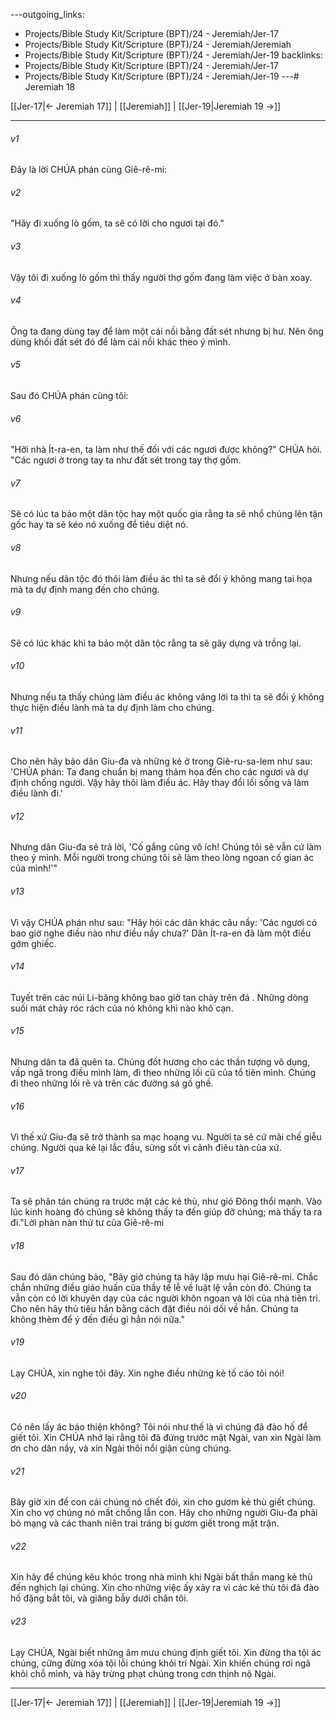 ---outgoing_links:
  - Projects/Bible Study Kit/Scripture (BPT)/24 - Jeremiah/Jer-17
  - Projects/Bible Study Kit/Scripture (BPT)/24 - Jeremiah/Jeremiah
  - Projects/Bible Study Kit/Scripture (BPT)/24 - Jeremiah/Jer-19
backlinks:
  - Projects/Bible Study Kit/Scripture (BPT)/24 - Jeremiah/Jer-17
  - Projects/Bible Study Kit/Scripture (BPT)/24 - Jeremiah/Jer-19
---# Jeremiah 18

[[Jer-17|← Jeremiah 17]] | [[Jeremiah]] | [[Jer-19|Jeremiah 19 →]]
***



###### v1 
Đây là lời CHÚA phán cùng Giê-rê-mi: 

###### v2 
"Hãy đi xuống lò gốm, ta sẽ có lời cho ngươi tại đó." 

###### v3 
Vậy tôi đi xuống lò gốm thì thấy người thợ gốm đang làm việc ở bàn xoay. 

###### v4 
Ông ta đang dùng tay để làm một cái nồi bằng đất sét nhưng bị hư. Nên ông dùng khối đất sét đó để làm cái nồi khác theo ý mình. 

###### v5 
Sau đó CHÚA phán cùng tôi: 

###### v6 
"Hỡi nhà Ít-ra-en, ta làm như thế đối với các ngươi được không?" CHÚA hỏi. "Các ngươi ở trong tay ta như đất sét trong tay thợ gốm. 

###### v7 
Sẽ có lúc ta bảo một dân tộc hay một quốc gia rằng ta sẽ nhổ chúng lên tận gốc hay ta sẽ kéo nó xuống để tiêu diệt nó. 

###### v8 
Nhưng nếu dân tộc đó thôi làm điều ác thì ta sẽ đổi ý không mang tai họa mà ta dự định mang đến cho chúng. 

###### v9 
Sẽ có lúc khác khi ta bảo một dân tộc rằng ta sẽ gây dựng và trồng lại. 

###### v10 
Nhưng nếu ta thấy chúng làm điều ác không vâng lời ta thì ta sẽ đổi ý không thực hiện điều lành mà ta dự định làm cho chúng. 

###### v11 
Cho nên hãy bảo dân Giu-đa và những kẻ ở trong Giê-ru-sa-lem như sau: 'CHÚA phán: Ta đang chuẩn bị mang thảm họa đến cho các ngươi và dự định chống ngươi. Vậy hãy thôi làm điều ác. Hãy thay đổi lối sống và làm điều lành đi.' 

###### v12 
Nhưng dân Giu-đa sẽ trả lời, 'Cố gắng cũng vô ích! Chúng tôi sẽ vẫn cứ làm theo ý mình. Mỗi người trong chúng tôi sẽ làm theo lòng ngoan cố gian ác của mình!'" 

###### v13 
Vì vậy CHÚA phán như sau: "Hãy hỏi các dân khác câu nầy: 'Các ngươi có bao giờ nghe điều nào như điều nầy chưa?' Dân Ít-ra-en đã làm một điều gớm ghiếc. 

###### v14 
Tuyết trên các núi Li-băng không bao giờ tan chảy trên đá . Những dòng suối mát chảy róc rách của nó không khi nào khô cạn. 

###### v15 
Nhưng dân ta đã quên ta. Chúng đốt hương cho các thần tượng vô dụng, vấp ngã trong điều mình làm, đi theo những lối cũ của tổ tiên mình. Chúng đi theo những lối rẽ và trên các đường sá gồ ghề. 

###### v16 
Vì thế xứ Giu-đa sẽ trở thành sa mạc hoang vu. Người ta sẽ cứ mãi chế giễu chúng. Người qua kẻ lại lắc đầu, sửng sốt vì cảnh điêu tàn của xứ. 

###### v17 
Ta sẽ phân tán chúng ra trước mặt các kẻ thù, như gió Đông thổi mạnh. Vào lúc kinh hoàng đó chúng sẽ không thấy ta đến giúp đỡ chúng; mà thấy ta ra đi."Lời phàn nàn thứ tư của Giê-rê-mi 

###### v18 
Sau đó dân chúng bảo, "Bây giờ chúng ta hãy lập mưu hại Giê-rê-mi. Chắc chắn những điều giáo huấn của thầy tế lễ về luật lệ vẫn còn đó. Chúng ta vẫn còn có lời khuyên dạy của các người khôn ngoan và lời của nhà tiên tri. Cho nên hãy thủ tiêu hắn bằng cách đặt điều nói dối về hắn. Chúng ta không thèm để ý đến điều gì hắn nói nữa." 

###### v19 
Lạy CHÚA, xin nghe tôi đây. Xin nghe điều những kẻ tố cáo tôi nói! 

###### v20 
Có nên lấy ác báo thiện không? Tôi nói như thế là vì chúng đã đào hố để giết tôi. Xin CHÚA nhớ lại rằng tôi đã đứng trước mặt Ngài, van xin Ngài làm ơn cho dân nầy, và xin Ngài thôi nổi giận cùng chúng. 

###### v21 
Bây giờ xin để con cái chúng nó chết đói, xin cho gươm kẻ thù giết chúng. Xin cho vợ chúng nó mất chồng lẫn con. Hãy cho những người Giu-đa phải bỏ mạng và các thanh niên trai tráng bị gươm giết trong mặt trận. 

###### v22 
Xin hãy để chúng kêu khóc trong nhà mình khi Ngài bất thần mang kẻ thù đến nghịch lại chúng. Xin cho những việc ấy xảy ra vì các kẻ thù tôi đã đào hố đặng bắt tôi, và giăng bẫy dưới chân tôi. 

###### v23 
Lạy CHÚA, Ngài biết những âm mưu chúng định giết tôi. Xin đừng tha tội ác chúng, cững đừng xóa tội lỗi chúng khỏi trí Ngài. Xin khiến chúng rơi ngã khỏi chỗ mình, và hãy trừng phạt chúng trong cơn thịnh nộ Ngài.

***
[[Jer-17|← Jeremiah 17]] | [[Jeremiah]] | [[Jer-19|Jeremiah 19 →]]
